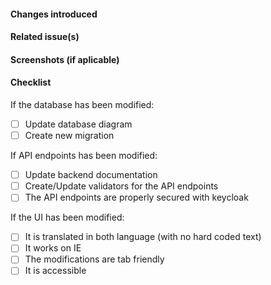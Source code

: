 #### Changes introduced
<!-- Explain briefly in a small paragraph or in bullet form the changes this PR brings to
     the application -->


#### Related issue(s)
<!-- If this PR fixes/closes an issue, please prepend that issue number with one of the github
     closing keywords (ex: `fixes`, `closes`, ...) -->


#### Screenshots (if aplicable)
<!-- If you have made UI changes to the application, include a screenshot and if the change 
     involves movement, include a GIF. If the UI changes when the application is in mobile view, 
     show a mobile screenshot too. -->


#### Checklist
If the database has been modified:
- [ ] Update database diagram
- [ ] Create new migration

If API endpoints has been modified:
- [ ] Update backend documentation
- [ ] Create/Update validators for the API endpoints
- [ ] The API endpoints are properly secured with keycloak
<!-- optional for now, since they are not working
- [ ] Create tests for your changes
- [ ] Make sure the tests are passing 
-->

If the UI has been modified:
- [ ] It is translated in both language (with no hard coded text)
- [ ] It works on IE
- [ ] The modifications are tab friendly
- [ ] It is accessible
